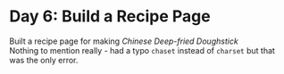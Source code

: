 # Day 6: Build a Recipe Page
Built a recipe page for making *Chinese Deep-fried Doughstick*  
Nothing to mention really - had a typo `chaset` instead of `charset` but that was the only error.
